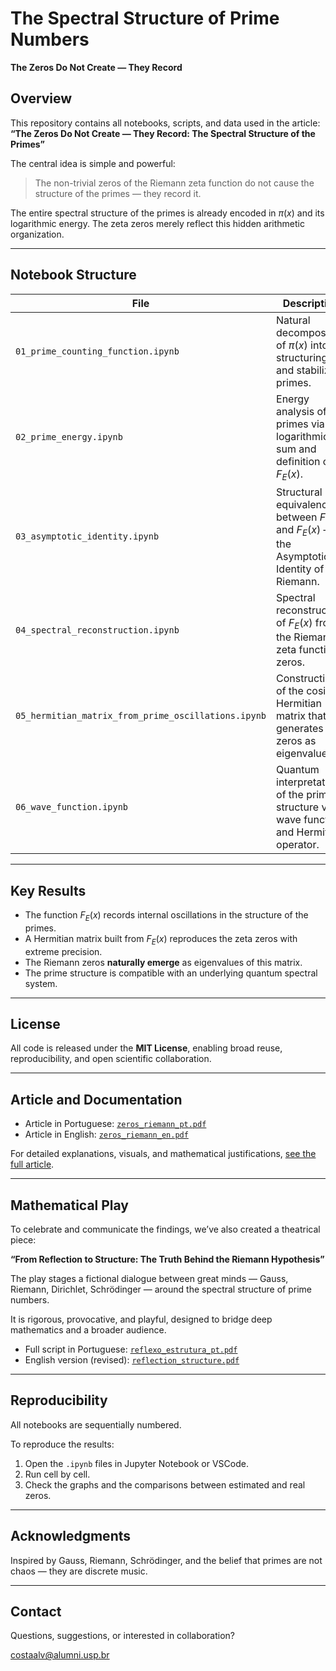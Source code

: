# The Spectral Structure of Prime Numbers
**The Zeros Do Not Create — They Record**

## Overview

This repository contains all notebooks, scripts, and data used in the article:
**“The Zeros Do Not Create — They Record: The Spectral Structure of the Primes”**

The central idea is simple and powerful:
> The non-trivial zeros of the Riemann zeta function do not cause the structure of the primes — they record it.

The entire spectral structure of the primes is already encoded in $\pi(x)$ and its logarithmic energy.
The zeta zeros merely reflect this hidden arithmetic organization.

---

## Notebook Structure

| File                                   | Description |
|----------------------------------------|-------------|
| `01_prime_counting_function.ipynb`     | Natural decomposition of $\pi(x)$ into structuring and stabilizing primes. |
| `02_prime_energy.ipynb`                | Energy analysis of the primes via logarithmic sum and definition of $F_E(x)$. |
| `03_asymptotic_identity.ipynb`         | Structural equivalence between $F(x)$ and $F_E(x)$ – the Asymptotic Identity of Riemann. |
| `04_spectral_reconstruction.ipynb`     | Spectral reconstruction of $F_E(x)$ from the Riemann zeta function zeros. |
| `05_hermitian_matrix_from_prime_oscillations.ipynb` | Construction of the cosine Hermitian matrix that generates the zeros as eigenvalues. |
| `06_wave_function.ipynb`               | Quantum interpretation of the prime structure via wave function and Hermitian operator. |

---

## Key Results

- The function $F_E(x)$ records internal oscillations in the structure of the primes.
- A Hermitian matrix built from $F_E(x)$ reproduces the zeta zeros with extreme precision.
- The Riemann zeros **naturally emerge** as eigenvalues of this matrix.
- The prime structure is compatible with an underlying quantum spectral system.

---

## License

All code is released under the **MIT License**, enabling broad reuse, reproducibility, and open scientific collaboration.

---

## Article and Documentation

- Article in Portuguese: [`zeros_riemann_pt.pdf`](docs/pt/zeros_riemann_pt.pdf)
- Article in English: [`zeros_riemann_en.pdf`](docs/en/zeros_riemann_en.pdf)

For detailed explanations, visuals, and mathematical justifications, [see the full article](zenodo_link).

---

## Mathematical Play

To celebrate and communicate the findings, we’ve also created a theatrical piece:

**“From Reflection to Structure: The Truth Behind the Riemann Hypothesis”**

The play stages a fictional dialogue between great minds — Gauss, Riemann, Dirichlet, Schrödinger — around the spectral structure of prime numbers.

It is rigorous, provocative, and playful, designed to bridge deep mathematics and a broader audience.

- Full script in Portuguese: [`reflexo_estrutura_pt.pdf`](docs/pt/reflexo_estrutura.pdf)
- English version (revised): [`reflection_structure.pdf`](docs/en/reflection_structure.pdf)

---

## Reproducibility

All notebooks are sequentially numbered.

To reproduce the results:

1. Open the `.ipynb` files in Jupyter Notebook or VSCode.
2. Run cell by cell.
3. Check the graphs and the comparisons between estimated and real zeros.

---

## Acknowledgments

Inspired by Gauss, Riemann, Schrödinger, and the belief that primes are not chaos — they are discrete music.

---

## Contact

Questions, suggestions, or interested in collaboration?

costaalv@alumni.usp.br
